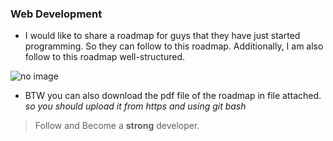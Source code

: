### Web Development
* I would like to share a roadmap for guys that they have just started programming. So they can follow to this roadmap. Additionally, I am also follow to this roadmap well-structured.
<img src="/Web_Development_2021_Roadmap-1.png" title="You should see" alt="no image">
<ul><li>BTW you can also download the pdf file of the roadmap in file attached. <em>so you should upload it from https and using git bash</em></li></ul>
<blockquote><p>Follow and Become a <strong>strong</strong> developer.</p></blockquote>